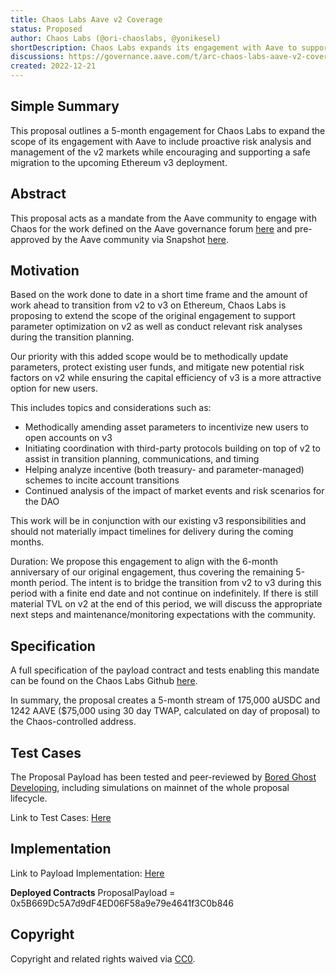 ```yaml
---
title: Chaos Labs Aave v2 Coverage
status: Proposed
author: Chaos Labs (@ori-chaoslabs, @yonikesel)
shortDescription: Chaos Labs expands its engagement with Aave to support v2 markets
discussions: https://governance.aave.com/t/arc-chaos-labs-aave-v2-coverage/11012
created: 2022-12-21
---
```


## Simple Summary

This proposal outlines a 5-month engagement for Chaos Labs to expand the scope of its engagement with Aave to include proactive risk analysis and management of the v2 markets while encouraging and supporting a safe migration to the upcoming Ethereum v3 deployment.

## Abstract

This proposal acts as a mandate from the Aave community to engage with Chaos for the work defined on the Aave governance forum [here](https://governance.aave.com/t/arc-chaos-labs-aave-v2-coverage/11012) and pre-approved by the Aave community via Snapshot [here](https://snapshot.org/#/aave.eth/proposal/0xd4df8cd3ef68f787d08cd0f8c529471ed48d70ebc15a562a39dbc0196a9f8e47).

## Motivation

Based on the work done to date in a short time frame and the amount of work ahead to transition from v2 to v3 on Ethereum, Chaos Labs is proposing to extend the scope of the original engagement to support parameter optimization on v2 as well as conduct relevant risk analyses during the transition planning.

Our priority with this added scope would be to methodically update parameters, protect existing user funds, and mitigate new potential risk factors on v2 while ensuring the capital efficiency of v3 is a more attractive option for new users.

This includes topics and considerations such as:

- Methodically amending asset parameters to incentivize new users to open accounts on v3
- Initiating coordination with third-party protocols building on top of v2 to assist in transition planning, communications, and timing
- Helping analyze incentive (both treasury- and parameter-managed) schemes to incite account transitions
- Continued analysis of the impact of market events and risk scenarios for the DAO

This work will be in conjunction with our existing v3 responsibilities and should not materially impact timelines for delivery during the coming months.

Duration: We propose this engagement to align with the 6-month anniversary of our original engagement, thus covering the remaining 5-month period. The intent is to bridge the transition from v2 to v3 during this period with a finite end date and not continue on indefinitely. If there is still material TVL on v2 at the end of this period, we will discuss the appropriate next steps and maintenance/monitoring expectations with the community.

## Specification

A full specification of the payload contract and tests enabling this mandate can be found on the Chaos Labs Github [here](https://github.com/ChaosLabsInc/aave-v2-payloads).

In summary, the proposal creates a 5-month stream of 175,000 aUSDC and 1242 AAVE ($75,000 using 30 day TWAP, calculated on day of proposal) to the Chaos-controlled address.

## Test Cases

The Proposal Payload has been tested and peer-reviewed by [Bored Ghost Developing](https://twitter.com/bgdlabs), including simulations on mainnet of the whole proposal lifecycle.

Link to Test Cases: [Here](https://github.com/ChaosLabsInc/aave-v2-payloads/blob/main/src/tests/V2CoveragePaymentPayload.t.sol)

## Implementation

Link to Payload Implementation: [Here](https://github.com/ChaosLabsInc/aave-v2-payloads/blob/main/src/payloads/V2CoveragePaymentPayload.sol)

**Deployed Contracts** ProposalPayload = 0x5B669Dc5A7d9dF4ED06F58a9e79e4641f3C0b846

## Copyright

Copyright and related rights waived via [CC0](https://creativecommons.org/publicdomain/zero/1.0/).
